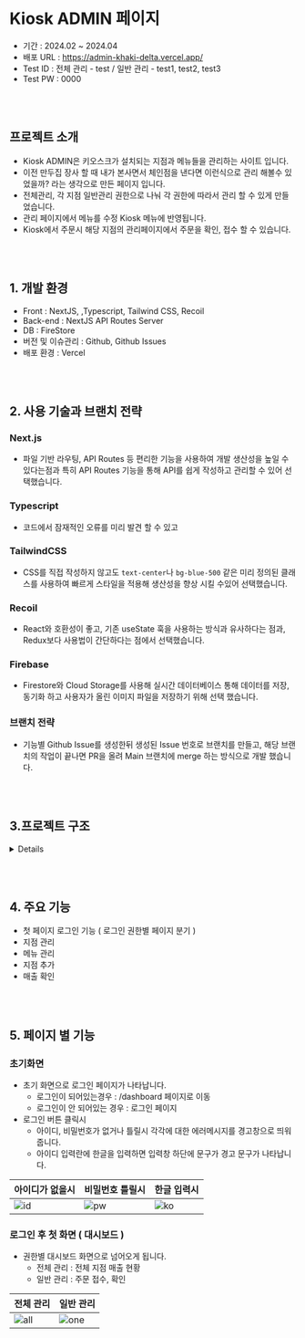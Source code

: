 # Kiosk ADMIN 페이지 

- 기간 : 2024.02 ~ 2024.04
- 배포 URL : https://admin-khaki-delta.vercel.app/
- Test ID : 전체 관리 - test / 일반 관리 - test1, test2, test3
- Test PW : 0000

<br /><br />

## 프로젝트 소개 

  - Kiosk ADMIN은 키오스크가 설치되는 지점과 메뉴들을 관리하는 사이트 입니다.
  - 이전 만두집 장사 할 때 내가 본사면서 체인점을 낸다면 이런식으로 관리 해볼수 있었을까? 라는 생각으로 만든 페이지 입니다.
  - 전체관리, 각 지점 일반관리 권한으로 나눠 각 권한에 따라서 관리 할 수 있게 만들었습니다.
  - 관리 페이지에서 메뉴를 수정 Kiosk 메뉴에 반영됩니다.
  - Kiosk에서 주문시 해당 지점의 관리페이지에서 주문을 확인, 접수 할 수 있습니다.
  
<br /><br />

## 1. 개발 환경
- Front : NextJS, ,Typescript, Tailwind CSS, Recoil
- Back-end : NextJS API Routes Server
- DB : FireStore
- 버전 및 이슈관리 : Github, Github Issues
- 배포 환경 : Vercel


<br /><br />

## 2. 사용 기술과 브랜치 전략

### Next.js
 -  파일 기반 라우팅, API Routes 등 편리한 기능을 사용하여 개발 생산성을 높일 수 있다는점과  특히 API Routes 기능을 통해 API를 쉽게 작성하고 관리할 수 있어 선택했습니다.

### Typescript
 - 코드에서 잠재적인 오류를 미리 발견 할 수 있고 

### TailwindCSS 
- CSS를 직접 작성하지 않고도  `text-center`나 `bg-blue-500` 같은 미리 정의된 클래스를 사용하여 빠르게 스타일을 적용해 생산성을 향상 시킬 수있어 선택했습니다.

### Recoil 
- React와 호환성이 좋고, 기존 useState 훅을 사용하는 방식과 유사하다는 점과, Redux보다 사용법이 간단하다는 점에서 선택했습니다. 

### Firebase 
- Firestore와 Cloud Storage를 사용해 실시간 데이터베이스 통해 데이터를 저장, 동기화 하고 사용자가 올린 이미지 파일을 저장하기 위해 선택 했습니다.  


### 브랜치 전략
- 기능별 Github Issue를 생성한뒤 생성된 Issue 번호로 브랜치를 만들고, 해당 브랜치의 작업이 끝나면 PR을 올려 Main 브랜치에 merge 하는 방식으로 개발 했습니다.

<br /><br />

## 3.프로젝트 구조
<details>
  
  ```
📦src
 ┣ 📂app
 ┃ ┣ 📂addStore
 ┃ ┃ ┗ 📜page.tsx
 ┃ ┣ 📂api
 ┃ ┃ ┣ 📂chart
 ┃ ┃ ┃ ┗ 📜route.ts
 ┃ ┃ ┣ 📂login
 ┃ ┃ ┃ ┗ 📜route.ts
 ┃ ┃ ┣ 📂menu
 ┃ ┃ ┃ ┣ 📂[slug]
 ┃ ┃ ┃ ┃ ┗ 📜route.ts
 ┃ ┃ ┃ ┗ 📜route.ts
 ┃ ┃ ┣ 📂order
 ┃ ┃ ┃ ┣ 📂date
 ┃ ┃ ┃ ┃ ┗ 📂[slug]
 ┃ ┃ ┃ ┃ ┃ ┗ 📜route.ts
 ┃ ┃ ┃ ┣ 📂[slug]
 ┃ ┃ ┃ ┃ ┗ 📜route.ts
 ┃ ┃ ┃ ┗ 📜route.ts
 ┃ ┃ ┣ 📂sales
 ┃ ┃ ┃ ┣ 📂detail
 ┃ ┃ ┃ ┃ ┗ 📜route.ts
 ┃ ┃ ┃ ┗ 📜route.ts
 ┃ ┃ ┣ 📂sort
 ┃ ┃ ┃ ┗ 📜route.ts
 ┃ ┃ ┗ 📂store
 ┃ ┃ ┃ ┗ 📜route.ts
 ┃ ┣ 📂atoms
 ┃ ┃ ┣ 📜calendar-atom.ts
 ┃ ┃ ┣ 📜modal-atom.ts
 ┃ ┃ ┗ 📜RecoilWrapper.tsx
 ┃ ┣ 📂chart
 ┃ ┃ ┗ 📜page.tsx
 ┃ ┣ 📂Components
 ┃ ┃ ┣ 📂animations
 ┃ ┃ ┃ ┣ 📜Loading.tsx
 ┃ ┃ ┃ ┗ 📜NoSales.tsx
 ┃ ┃ ┣ 📂aside
 ┃ ┃ ┃ ┣ 📜Admin.tsx
 ┃ ┃ ┃ ┣ 📜Aside.tsx
 ┃ ┃ ┃ ┗ 📜Super.tsx
 ┃ ┃ ┣ 📂board
 ┃ ┃ ┃ ┣ 📜Admin.tsx
 ┃ ┃ ┃ ┣ 📜Card.tsx
 ┃ ┃ ┃ ┗ 📜Super.tsx
 ┃ ┃ ┣ 📂chart
 ┃ ┃ ┃ ┣ 📜Chart.tsx
 ┃ ┃ ┃ ┗ 📜ChartBoard.tsx
 ┃ ┃ ┣ 📂modal
 ┃ ┃ ┃ ┣ 📂popup
 ┃ ┃ ┃ ┃ ┗ 📜AddFoodPopup.tsx
 ┃ ┃ ┃ ┣ 📜Alert.tsx
 ┃ ┃ ┃ ┣ 📜Confirm.tsx
 ┃ ┃ ┃ ┣ 📜GlobalComponent.tsx
 ┃ ┃ ┃ ┗ 📜Modal.tsx
 ┃ ┃ ┣ 📜Calendar.tsx
 ┃ ┃ ┣ 📜Header.tsx
 ┃ ┃ ┣ 📜LoginPage.tsx
 ┃ ┃ ┣ 📜Management.tsx
 ┃ ┃ ┣ 📜Sales.tsx
 ┃ ┃ ┗ 📜Table.tsx
 ┃ ┣ 📂dashboard
 ┃ ┃ ┗ 📜page.tsx
 ┃ ┣ 📂hooks
 ┃ ┃ ┗ 📜useUserInfo.ts
 ┃ ┣ 📂management
 ┃ ┃ ┗ 📜page.tsx
 ┃ ┣ 📂sales
 ┃ ┃ ┗ 📜page.tsx
 ┃ ┣ 📂service
 ┃ ┃ ┣ 📜axios.ts
 ┃ ┃ ┣ 📜base64.ts
 ┃ ┃ ┣ 📜chart.ts
 ┃ ┃ ┣ 📜firebase.ts
 ┃ ┃ ┣ 📜foods.ts
 ┃ ┃ ┣ 📜login.ts
 ┃ ┃ ┣ 📜order.ts
 ┃ ┃ ┣ 📜sales.ts
 ┃ ┃ ┗ 📜store.ts
 ┃ ┣ 📂store
 ┃ ┃ ┗ 📜page.tsx
 ┃ ┣ 📜favicon.ico
 ┃ ┣ 📜globals.css
 ┃ ┣ 📜layout.tsx
 ┃ ┗ 📜page.tsx
 ┗ 📂types
 ┃ ┣ 📜allTypes.d.ts
 ┃ ┣ 📜enum.ts
 ┃ ┗ 📜service.ts
```
</details>



<br /><br />

## 4. 주요 기능 

  - 첫 페이지 로그인 기능 ( 로그인 권한별 페이지 분기 )
  - 지점 관리
  - 메뉴 관리
  - 지점 추가
  - 매출 확인

<br /><br />
## 5. 페이지 별 기능 

### 초기화면
- 초기 화면으로 로그인 페이지가 나타납니다.
  - 로그인이 되어있는경우 : /dashboard 페이지로 이동
  - 로그인이 안 되어있는 경우 : 로그인 페이지
- 로그인 버튼 클릭시
  - 아이디, 비밀번호가 없거나 틀릴시 각각에 대한 에러메시지를 경고창으로 띄워 줍니다.
  - 아이디 입력란에 한글을 입력하면 입력창 하단에 문구가 경고 문구가 나타납니다.

|아이디가 없을시|비밀번호 틀릴시|한글 입력시|
|-----|-----|-----|
|![id](https://github.com/aksen123/admin/assets/126546293/cebb7d0a-338b-460c-9933-edb50d50cfb8)|![pw](https://github.com/aksen123/admin/assets/126546293/d1a63023-8573-4a3c-aea4-452aa940dc36)|![ko](https://github.com/aksen123/admin/assets/126546293/cf49ccf5-c21b-41ea-b1b0-c347e8482447)|


### 로그인 후 첫 화면 ( 대시보드 )
- 권한별 대시보드 화면으로 넘어오게 됩니다.
  - 전체 관리 : 전체 지점 매출 현황
  - 일반 관리 : 주문 접수, 확인
  
|전체 관리|일반 관리|
|-----|-----|
|![all](https://github.com/aksen123/admin/assets/126546293/98f36079-a9e7-42fa-a933-c4d4c5aa0a8a)|![one](https://github.com/aksen123/admin/assets/126546293/b624b5d8-ca7d-43d4-8d5b-150749fa61e6)|
